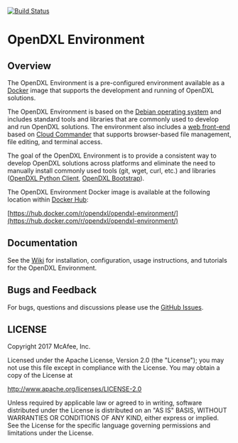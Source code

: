 [![Build Status](https://travis-ci.org/opendxl/opendxl-environment.png?branch=master)](https://travis-ci.org/opendxl/opendxl-environment)

# OpenDXL Environment

## Overview

The OpenDXL Environment is a pre-configured environment available as a [Docker](https://www.docker.com/) image that supports the development and running of OpenDXL solutions. 

The OpenDXL Environment is based on the [Debian operating system](https://www.debian.org/) and includes standard tools and libraries that are commonly used to develop and run OpenDXL solutions. The environment also includes a [web front-end](https://github.com/opendxl/opendxl-environment/wiki/Console-Overview) based on [Cloud Commander](http://cloudcmd.io/) that supports browser-based file management, file editing, and terminal access.

The goal of the OpenDXL Environment is to provide a consistent way to develop OpenDXL solutions across platforms and eliminate the need to manually install commonly used tools (git, wget, curl, etc.) and libraries ([OpenDXL Python Client](https://github.com/opendxl/opendxl-client-python), [OpenDXL Bootstrap](https://github.com/opendxl/opendxl-bootstrap-python)).

The OpenDXL Environment Docker image is available at the following location within [Docker Hub](https://hub.docker.com):

[https://hub.docker.com/r/opendxl/opendxl-environment/](https://hub.docker.com/r/opendxl/opendxl-environment/)

## Documentation

See the [Wiki](https://github.com/opendxl/opendxl-environment/wiki) for installation, configuration, usage instructions, and tutorials for the OpenDXL Environment.

## Bugs and Feedback

For bugs, questions and discussions please use the [GitHub Issues](https://github.com/opendxl/opendxl-environment/issues).

## LICENSE

Copyright 2017 McAfee, Inc.

Licensed under the Apache License, Version 2.0 (the "License"); you may not use
this file except in compliance with the License. You may obtain a copy of the
License at

http://www.apache.org/licenses/LICENSE-2.0

Unless required by applicable law or agreed to in writing, software distributed
under the License is distributed on an "AS IS" BASIS, WITHOUT WARRANTIES OR
CONDITIONS OF ANY KIND, either express or implied. See the License for the
specific language governing permissions and limitations under the License.
